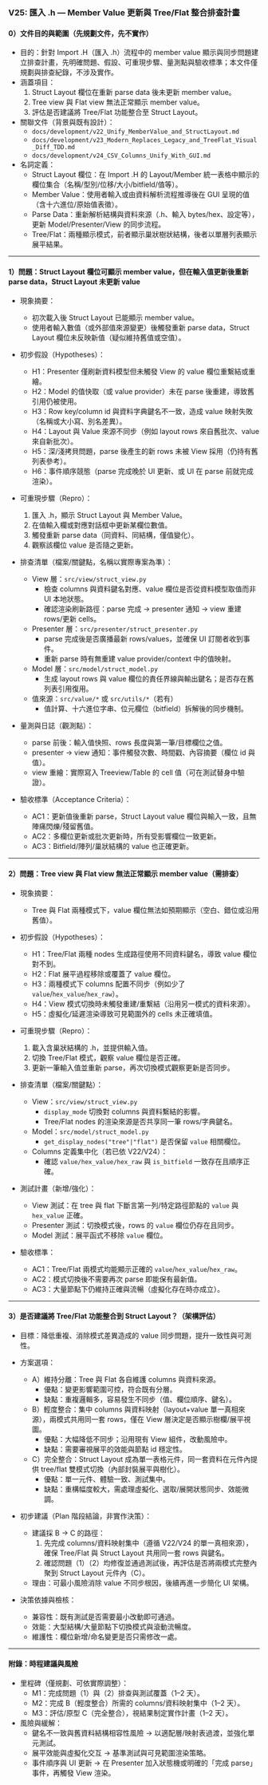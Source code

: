 ### V25: 匯入 .h — Member Value 更新與 Tree/Flat 整合排查計畫

#### 0）文件目的與範圍（先規劃文件，先不實作）
- 目的：針對 Import .H（匯入 .h）流程中的 member value 顯示與同步問題建立排查計畫，先明確問題、假設、可重現步驟、量測點與驗收標準；本文件僅規劃與排查紀錄，不涉及實作。
- 涵蓋項目：
  1) Struct Layout 欄位在重新 parse data 後未更新 member value。
  2) Tree view 與 Flat view 無法正常顯示 member value。
  3) 評估是否建議將 Tree/Flat 功能整合至 Struct Layout。
- 關聯文件（背景與既有設計）：
  - `docs/development/v22_Unify_MemberValue_and_StructLayout.md`
  - `docs/development/v23_Modern_Replaces_Legacy_and_TreeFlat_Visual_Diff_TDD.md`
  - `docs/development/v24_CSV_Columns_Unify_With_GUI.md`
- 名詞定義：
  - Struct Layout 欄位：在 Import .H 的 Layout/Member 統一表格中顯示的欄位集合（名稱/型別/位移/大小/bitfield/值等）。
  - Member Value：使用者輸入或由資料解析流程推導後在 GUI 呈現的值（含十六進位/原始值表徵）。
  - Parse Data：重新解析結構與資料來源（.h、輸入 bytes/hex、設定等），更新 Model/Presenter/View 的同步流程。
  - Tree/Flat：兩種顯示模式，前者顯示巢狀樹狀結構，後者以單層列表顯示展平結果。

---

#### 1）問題：Struct Layout 欄位可顯示 member value，但在輸入值更新後重新 parse data，Struct Layout 未更新 value

- 現象摘要：
  - 初次載入後 Struct Layout 已能顯示 member value。
  - 使用者輸入數值（或外部值來源變更）後觸發重新 parse data，Struct Layout 欄位未反映新值（疑似維持舊值或空值）。

- 初步假設（Hypotheses）：
  - H1：Presenter 僅刷新資料模型但未觸發 View 的 value 欄位重繫結或重繪。
  - H2：Model 的值快取（或 value provider）未在 parse 後重建，導致舊引用仍被使用。
  - H3：Row key/column id 與資料字典鍵名不一致，造成 value 映射失敗（名稱或大小寫、別名差異）。
  - H4：Layout 與 Value 來源不同步（例如 layout rows 來自舊批次、value 來自新批次）。
  - H5：深/淺拷貝問題，parse 後產生的新 rows 未被 View 採用（仍持有舊列表參考）。
  - H6：事件順序競態（parse 完成晚於 UI 更新、或 UI 在 parse 前就完成渲染）。

- 可重現步驟（Repro）：
  1) 匯入 .h，顯示 Struct Layout 與 Member Value。
  2) 在值輸入欄或對應對話框中更新某欄位數值。
  3) 觸發重新 parse data（同資料、同結構，僅值變化）。
  4) 觀察該欄位 value 是否隨之更新。

- 排查清單（檔案/關鍵點，名稱以實際專案為準）：
  - View 層：`src/view/struct_view.py`
    - 檢查 columns 與資料鍵名對應、value 欄位是否從資料模型取值而非 UI 本地狀態。
    - 確認渲染刷新路徑：parse 完成 → presenter 通知 → view 重建 rows/更新 cells。
  - Presenter 層：`src/presenter/struct_presenter.py`
    - parse 完成後是否廣播最新 rows/values，並確保 UI 訂閱者收到事件。
    - 重新 parse 時有無重建 value provider/context 中的值映射。
  - Model 層：`src/model/struct_model.py`
    - 生成 layout rows 與 value 欄位的責任界線與輸出鍵名；是否存在舊列表引用復用。
  - 值來源：`src/value/*` 或 `src/utils/*`（若有）
    - 值計算、十六進位字串、位元欄位（bitfield）拆解後的同步機制。

- 量測與日誌（觀測點）：
  - parse 前後：輸入值快照、rows 長度與第一筆/目標欄位之值。
  - presenter → view 通知：事件觸發次數、時間戳、內容摘要（欄位 id 與值）。
  - view 重繪：實際寫入 Treeview/Table 的 cell 值（可在測試替身中驗證）。

- 驗收標準（Acceptance Criteria）：
  - AC1：更新值後重新 parse，Struct Layout value 欄位與輸入一致，且無陣痛閃爍/殘留舊值。
  - AC2：多欄位更新或批次更新時，所有受影響欄位一致更新。
  - AC3：Bitfield/陣列/巢狀結構的 value 也正確更新。

---

#### 2）問題：Tree view 與 Flat view 無法正常顯示 member value（需排查）

- 現象摘要：
  - Tree 與 Flat 兩種模式下，value 欄位無法如預期顯示（空白、錯位或沿用舊值）。

- 初步假設（Hypotheses）：
  - H1：Tree/Flat 兩種 nodes 生成路徑使用不同資料鍵名，導致 value 欄位對不到。
  - H2：Flat 展平過程移除或覆蓋了 value 欄位。
  - H3：兩種模式下 columns 配置不同步（例如少了 `value`/`hex_value`/`hex_raw`）。
  - H4：View 模式切換時未觸發重建/重繫結（沿用另一模式的資料來源）。
  - H5：虛擬化/延遲渲染導致可見範圍外的 cells 未正確填值。

- 可重現步驟（Repro）：
  1) 載入含巢狀結構的 .h，並提供輸入值。
  2) 切換 Tree/Flat 模式，觀察 value 欄位是否正確。
  3) 更新一筆輸入值並重新 parse，再次切換模式觀察更新是否同步。

- 排查清單（檔案/關鍵點）：
  - View：`src/view/struct_view.py`
    - `display_mode` 切換對 columns 與資料繫結的影響。
    - Tree/Flat nodes 的渲染來源是否共享同一筆 rows/字典鍵名。
  - Model：`src/model/struct_model.py`
    - `get_display_nodes("tree"|"flat")` 是否保留 `value` 相關欄位。
  - Columns 定義集中化（若已依 V22/V24）：
    - 確認 `value/hex_value/hex_raw` 與 `is_bitfield` 一致存在且順序正確。

- 測試計畫（新增/強化）：
  - View 測試：在 tree 與 flat 下斷言第一列/特定路徑節點的 `value` 與 `hex_value` 正確。
  - Presenter 測試：切換模式後，rows 的 `value` 欄位仍存在且同步。
  - Model 測試：展平函式不移除 `value` 欄位。

- 驗收標準：
  - AC1：Tree/Flat 兩模式均能顯示正確的 `value`/`hex_value`/`hex_raw`。
  - AC2：模式切換後不需要再次 parse 即能保有最新值。
  - AC3：大量節點下仍維持正確與流暢（虛擬化存在時亦成立）。

---

#### 3）是否建議將 Tree/Flat 功能整合到 Struct Layout？（架構評估）

- 目標：降低重複、消除模式差異造成的 value 同步問題，提升一致性與可測性。

- 方案選項：
  - A）維持分離：Tree 與 Flat 各自維護 columns 與資料來源。
    - 優點：變更影響範圍可控，符合既有分層。
    - 缺點：重複邏輯多，容易發生不同步（值、欄位順序、鍵名）。
  - B）輕度整合：集中 columns 與資料映射（layout+value 單一真相來源），兩模式共用同一套 rows，僅在 View 層決定是否顯示樹欄/展平視圖。
    - 優點：大幅降低不同步；沿用現有 View 組件，改動風險中。
    - 缺點：需要審視展平的效能與節點 id 穩定性。
  - C）完全整合：Struct Layout 成為單一表格元件，同一套資料在元件內提供 tree/flat 雙模式切換（內部封裝展平與樹化）。
    - 優點：單一元件、體驗一致、測試集中。
    - 缺點：重構幅度較大，需處理虛擬化、選取/展開狀態同步、效能微調。

- 初步建議（Plan 階段結論，非實作決策）：
  - 建議採 B → C 的路徑：
    1) 先完成 columns/資料映射集中（遵循 V22/V24 的單一真相來源），確保 Tree/Flat 與 Struct Layout 共用同一套 rows 與鍵名。
    2) 確認問題（1）（2）均修復並通過測試後，再評估是否將兩模式完整內聚到 Struct Layout 元件內（C）。
  - 理由：可最小風險消除 value 不同步根因，後續再進一步簡化 UI 架構。

- 決策依據與檢核：
  - 兼容性：既有測試是否需要最小改動即可通過。
  - 效能：大型結構/大量節點下切換模式與滾動流暢度。
  - 維護性：欄位新增/命名變更是否只需修改一處。

---

#### 附錄：時程建議與風險
- 里程碑（僅規劃、可依實際調整）：
  - M1：完成問題（1）與（2）排查與測試覆蓋（1–2 天）。
  - M2：完成 B（輕度整合）所需的 columns/資料映射集中（1–2 天）。
  - M3：評估/原型 C（完全整合），視結果制定實作計畫（1–2 天）。
- 風險與緩解：
  - 鍵名不一致與舊資料結構相容性風險 → 以適配層/映射表過渡，並強化單元測試。
  - 展平效能與虛擬化交互 → 基準測試與可見範圍渲染策略。
  - 事件順序與 UI 更新 → 在 Presenter 加入狀態機或明確的「完成 parse」事件，再觸發 View 渲染。
